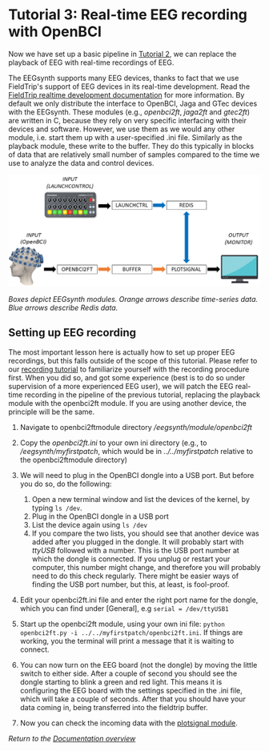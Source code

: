 # Tutorial 3: Real-time EEG recording with OpenBCI

Now we have set up a basic pipeline in [Tutorial 2](tutorial2.md), we can replace the playback of EEG with real-time recordings of EEG.

The EEGsynth supports many EEG devices, thanks to fact that we use FieldTrip's support of EEG devices in its real-time development.
Read the [FieldTrip realtime development documentation](http://www.fieldtriptoolbox.org/development/realtime/implementation)
for more information. By default we only distribute the interface to OpenBCI, Jaga and GTec devices with the EEGsynth. These modules (e.g., _openbci2ft_, _jaga2ft_ and _gtec2ft_) are written in C, because they rely on very specific interfacing with their devices and software. However, we use them as we would any other module, i.e. start them up with a user-specified .ini file. Similarly as the playback module, these write to the buffer. They do this typically in blocks of data that are relatively small number of samples compared to the time we use to analyze the data and control devices.

![Schema Tutorial 3](figures/Tutorial3.png)

_Boxes depict EEGsynth modules. Orange arrows describe time-series data. Blue arrows describe Redis data._

## Setting up EEG recording

The most important lesson here is actually how to set up proper EEG recordings, but this falls outside of the scope of this tutorial. Please refer to our [recording tutorial](https://braincontrolclub.miraheze.org/wiki/Recording_tutorial "Recording tutorial") to familiarize yourself with the recording procedure first. When you did so, and got some experience (best is to do so under supervision of a more experienced EEG user), we will patch the EEG real-time recording in the pipeline of the previous tutorial, replacing the playback module with the openbci2ft module. If you are using another device, the principle will be the same.

1.  Navigate to openbci2ftmodule directory _/eegsynth/module/openbci2ft_
2.  Copy the _openbci2ft.ini_ to your own ini directory (e.g., to _/eegsynth/myfirstpatch_,
    which would be in _../../myfirstpatch_ relative to the openbci2ftmodule directory)
3.  We will need to plug in the OpenBCI dongle into a USB port. But before you do so, do the following:

    1.  Open a new terminal window and list the devices of the kernel, by typing `ls /dev`.
    2.  Plug in the OpenBCI dongle in a USB port
    3.  List the device again using `ls /dev`
    4.  If you compare the two lists, you should see that another device was added after you plugged in the dongle. It will probably start with _ttyUSB_ followed with a number. This is the USB port number at which the dongle is connected. If you unplug or restart your computer, this number might change, and therefore you will probably need to do this check regularly. There might be easier ways of finding the USB port number, but this, at least, is fool-proof.

4.  Edit your openbci2ft.ini file and enter the right port name for the dongle, which you can find under [General], e.g `serial = /dev/ttyUSB1`
5.  Start up the openbci2ft module, using your own ini file: `python openbci2ft.py -i ../../myfirstpatch/openbci2ft.ini`. If things are working, you the terminal will print a message that it is waiting to connect.
6.  You can now turn on the EEG board (not the dongle) by moving the little switch to either side. After a couple of second you should see the dongle starting to blink a green and red light. This means it is configuring the EEG board with the settings specified in the .ini file, which will take a couple of seconds. After that you should have your data coming in, being transferred into the fieldtrip buffer.
7.  Now you can check the incoming data with the [plotsignal module](../module/plotsignal).

_Return to the [Documentation overview](README.md)_
